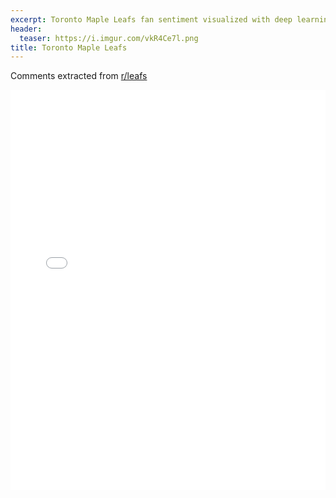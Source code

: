 ```yaml
---
excerpt: Toronto Maple Leafs fan sentiment visualized with deep learning.
header:
  teaser: https://i.imgur.com/vkR4Ce7l.png
title: Toronto Maple Leafs
---
```


Comments extracted from [r/leafs](https://reddit.com/r/leafs)
<iframe id="igraph" scrolling="no" style="border:none;" seamless="seamless" src="/plots/NHL/TOR.html" height="640" width="100%"></iframe>